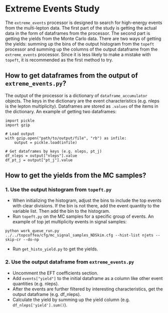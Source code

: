 # Extreme Events Study

The `extreme_events` processor is designed to search for high-energy events from the multi-lepton data. The first part of the study is getting the actual data in the form of dataframes from the processor. The second part is getting the yields from the Monte Carlo data. There are two ways of getting the yields: summing up the bins of the output histogram from the `topeft` processor and summing up the columns of the output dataframe from the `extreme_events` processor. Since it is less likely to make a mistake with `topeft`, it is recommended as the first method to try.

## How to get dataframes from the output of `extreme_events.py`?

The output of the processor is a dictionary of `dataframe_accumulator` objects. The keys in the dictionary are the event characteristics (e.g. nleps is the lepton multiplicity). Dataframes are stored as `.values` of the items in the dictionary. An example of getting two dataframes:

```
import pickle
import gzip

# Load output
with gzip.open("path/to/output/file", "rb") as infile:
    output = pickle.load(infile)

# Get dataframes by keys (e.g. nleps, pt_j)
df_nleps = output["nleps"].value
df_pt_j = output["pt_j"].value
```

## How to get the yields from the MC samples?

### 1. Use the output histogram from `topeft.py`

* When initializing the histogram, adjust the bins to include the top events with clear divisions. If the bin is not there, add the event quantity to the variable list. Then add the bin to the histogram.
* Run `topeft.py` on the MC samples for a specific group of events. An example of top jet multiplicity events in signal samples:

```
python work_queue_run.py ../../topcoffea/cfg/mc_signal_samples_NDSkim.cfg --hist-list njets --skip-cr --do-np
```

* Run `get_histo_yield.py` to get the yields. 

### 2. Use the output dataframe from `extreme_events.py`

* Uncomment the EFT coefficients section.
* Add `events["yield"]` to the initial dataframe as a column like other event quantities (e.g. nleps).
* After the events are further filtered by interesting characteristics, get the output dataframe (e.g. df_nleps).
* Calculate the yield by summing up the yield column (e.g. `df_nleps['yield'].sum()`).

